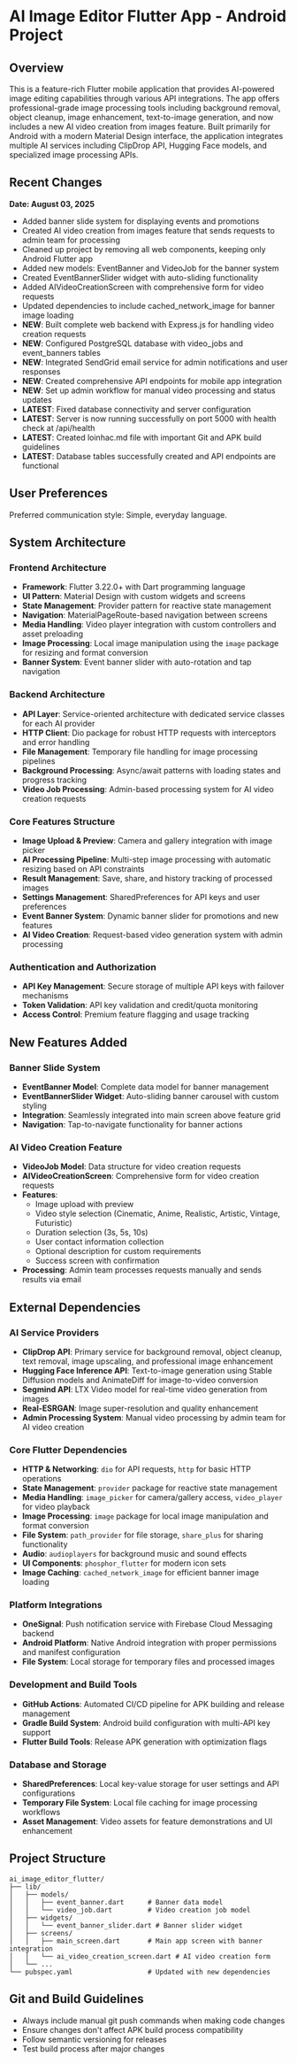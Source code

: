 # AI Image Editor Flutter App - Android Project

## Overview

This is a feature-rich Flutter mobile application that provides AI-powered image editing capabilities through various API integrations. The app offers professional-grade image processing tools including background removal, object cleanup, image enhancement, text-to-image generation, and now includes a new AI video creation from images feature. Built primarily for Android with a modern Material Design interface, the application integrates multiple AI services including ClipDrop API, Hugging Face models, and specialized image processing APIs.

## Recent Changes

**Date: August 03, 2025**
- Added banner slide system for displaying events and promotions
- Created AI video creation from images feature that sends requests to admin team for processing
- Cleaned up project by removing all web components, keeping only Android Flutter app
- Added new models: EventBanner and VideoJob for the banner system
- Created EventBannerSlider widget with auto-sliding functionality
- Added AIVideoCreationScreen with comprehensive form for video requests
- Updated dependencies to include cached_network_image for banner image loading
- **NEW**: Built complete web backend with Express.js for handling video creation requests
- **NEW**: Configured PostgreSQL database with video_jobs and event_banners tables
- **NEW**: Integrated SendGrid email service for admin notifications and user responses
- **NEW**: Created comprehensive API endpoints for mobile app integration
- **NEW**: Set up admin workflow for manual video processing and status updates
- **LATEST**: Fixed database connectivity and server configuration
- **LATEST**: Server is now running successfully on port 5000 with health check at /api/health
- **LATEST**: Created loinhac.md file with important Git and APK build guidelines
- **LATEST**: Database tables successfully created and API endpoints are functional

## User Preferences

Preferred communication style: Simple, everyday language.

## System Architecture

### Frontend Architecture
- **Framework**: Flutter 3.22.0+ with Dart programming language
- **UI Pattern**: Material Design with custom widgets and screens
- **State Management**: Provider pattern for reactive state management
- **Navigation**: MaterialPageRoute-based navigation between screens
- **Media Handling**: Video player integration with custom controllers and asset preloading
- **Image Processing**: Local image manipulation using the `image` package for resizing and format conversion
- **Banner System**: Event banner slider with auto-rotation and tap navigation

### Backend Architecture
- **API Layer**: Service-oriented architecture with dedicated service classes for each AI provider
- **HTTP Client**: Dio package for robust HTTP requests with interceptors and error handling
- **File Management**: Temporary file handling for image processing pipelines
- **Background Processing**: Async/await patterns with loading states and progress tracking
- **Video Job Processing**: Admin-based processing system for AI video creation requests

### Core Features Structure
- **Image Upload & Preview**: Camera and gallery integration with image picker
- **AI Processing Pipeline**: Multi-step image processing with automatic resizing based on API constraints
- **Result Management**: Save, share, and history tracking of processed images
- **Settings Management**: SharedPreferences for API keys and user preferences
- **Event Banner System**: Dynamic banner slider for promotions and new features
- **AI Video Creation**: Request-based video generation system with admin processing

### Authentication and Authorization
- **API Key Management**: Secure storage of multiple API keys with failover mechanisms
- **Token Validation**: API key validation and credit/quota monitoring
- **Access Control**: Premium feature flagging and usage tracking

## New Features Added

### Banner Slide System
- **EventBanner Model**: Complete data model for banner management
- **EventBannerSlider Widget**: Auto-sliding banner carousel with custom styling
- **Integration**: Seamlessly integrated into main screen above feature grid
- **Navigation**: Tap-to-navigate functionality for banner actions

### AI Video Creation Feature
- **VideoJob Model**: Data structure for video creation requests
- **AIVideoCreationScreen**: Comprehensive form for video creation requests
- **Features**: 
  - Image upload with preview
  - Video style selection (Cinematic, Anime, Realistic, Artistic, Vintage, Futuristic)
  - Duration selection (3s, 5s, 10s)
  - User contact information collection
  - Optional description for custom requirements
  - Success screen with confirmation
- **Processing**: Admin team processes requests manually and sends results via email

## External Dependencies

### AI Service Providers
- **ClipDrop API**: Primary service for background removal, object cleanup, text removal, image upscaling, and professional image enhancement
- **Hugging Face Inference API**: Text-to-image generation using Stable Diffusion models and AnimateDiff for image-to-video conversion
- **Segmind API**: LTX Video model for real-time video generation from images
- **Real-ESRGAN**: Image super-resolution and quality enhancement
- **Admin Processing System**: Manual video processing by admin team for AI video creation

### Core Flutter Dependencies
- **HTTP & Networking**: `dio` for API requests, `http` for basic HTTP operations
- **State Management**: `provider` package for reactive state management
- **Media Handling**: `image_picker` for camera/gallery access, `video_player` for video playback
- **Image Processing**: `image` package for local image manipulation and format conversion
- **File System**: `path_provider` for file storage, `share_plus` for sharing functionality
- **Audio**: `audioplayers` for background music and sound effects
- **UI Components**: `phosphor_flutter` for modern icon sets
- **Image Caching**: `cached_network_image` for efficient banner image loading

### Platform Integrations
- **OneSignal**: Push notification service with Firebase Cloud Messaging backend
- **Android Platform**: Native Android integration with proper permissions and manifest configuration
- **File System**: Local storage for temporary files and processed images

### Development and Build Tools
- **GitHub Actions**: Automated CI/CD pipeline for APK building and release management
- **Gradle Build System**: Android build configuration with multi-API key support
- **Flutter Build Tools**: Release APK generation with optimization flags

### Database and Storage
- **SharedPreferences**: Local key-value storage for user settings and API configurations
- **Temporary File System**: Local file caching for image processing workflows
- **Asset Management**: Video assets for feature demonstrations and UI enhancement

## Project Structure

```
ai_image_editor_flutter/
├── lib/
│   ├── models/
│   │   ├── event_banner.dart      # Banner data model
│   │   └── video_job.dart         # Video creation job model
│   ├── widgets/
│   │   └── event_banner_slider.dart # Banner slider widget
│   ├── screens/
│   │   ├── main_screen.dart       # Main app screen with banner integration
│   │   └── ai_video_creation_screen.dart # AI video creation form
│   └── ...
└── pubspec.yaml                   # Updated with new dependencies
```

## Git and Build Guidelines

- Always include manual git push commands when making code changes
- Ensure changes don't affect APK build process compatibility
- Follow semantic versioning for releases
- Test build process after major changes